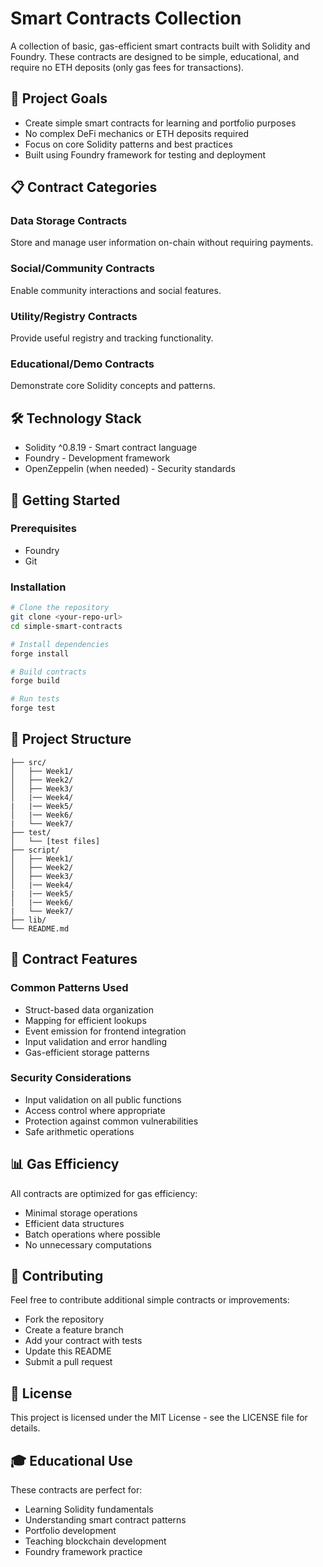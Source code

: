 # Smart Contracts Collection
A collection of basic, gas-efficient smart contracts built with Solidity and Foundry. These contracts are designed to be simple, educational, and require no ETH deposits (only gas fees for transactions).

## 🎯 Project Goals
- Create simple smart contracts for learning and portfolio purposes
- No complex DeFi mechanics or ETH deposits required
- Focus on core Solidity patterns and best practices
- Built using Foundry framework for testing and deployment

## 📋 Contract Categories
### Data Storage Contracts
Store and manage user information on-chain without requiring payments.
### Social/Community Contracts
Enable community interactions and social features.
### Utility/Registry Contracts
Provide useful registry and tracking functionality.
### Educational/Demo Contracts
Demonstrate core Solidity concepts and patterns.

## 🛠 Technology Stack

- Solidity ^0.8.19 - Smart contract language
- Foundry - Development framework
- OpenZeppelin (when needed) - Security standards

## 🚀 Getting Started
### Prerequisites

- Foundry
- Git

### Installation
```bash
# Clone the repository
git clone <your-repo-url>
cd simple-smart-contracts

# Install dependencies
forge install

# Build contracts
forge build

# Run tests
forge test
```

## 📁 Project Structure
```text
├── src/
│   ├── Week1/
│   ├── Week2/
│   ├── Week3/
│   |── Week4/
|   |── Week5/
│   |── Week6/
|   └── Week7/
├── test/
│   └── [test files]
├── script/
│   ├── Week1/
│   ├── Week2/
│   ├── Week3/
│   |── Week4/
|   |── Week5/
│   |── Week6/
|   └── Week7/
├── lib/
└── README.md
```

## 🔧 Contract Features
### Common Patterns Used

- Struct-based data organization
- Mapping for efficient lookups
- Event emission for frontend integration
- Input validation and error handling
- Gas-efficient storage patterns

### Security Considerations

- Input validation on all public functions
- Access control where appropriate
- Protection against common vulnerabilities
- Safe arithmetic operations

## 📊 Gas Efficiency
All contracts are optimized for gas efficiency:

- Minimal storage operations
- Efficient data structures
- Batch operations where possible
- No unnecessary computations

## 🤝 Contributing
Feel free to contribute additional simple contracts or improvements:

- Fork the repository
- Create a feature branch
- Add your contract with tests
- Update this README
- Submit a pull request

## 📜 License
This project is licensed under the MIT License - see the LICENSE file for details.

## 🎓 Educational Use
These contracts are perfect for:

- Learning Solidity fundamentals
- Understanding smart contract patterns
- Portfolio development
- Teaching blockchain development
- Foundry framework practice